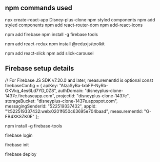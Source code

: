 npm commands used
-------------------

npx create-react-app Disney-plus-clone
npm styled components
npm add styled components
npm add react-router-dom
npm add-react-icons
 
npm add firebase
npm install -g firebase tools

npm add react-redux
npm install @reduxjs/toolkit

npm add react-slick
npm add slick-carousel

Firebase setup details
------------------------
<!-- The core Firebase JS SDK is always required and must be listed first -->
<script src="/__/firebase/8.6.1/firebase-app.js"></script>

<!-- TODO: Add SDKs for Firebase products that you want to use
     https://firebase.google.com/docs/web/setup#available-libraries -->
<script src="/__/firebase/8.6.1/firebase-analytics.js"></script>

<!-- Initialize Firebase -->
<script src="/__/firebase/init.js"></script>

// For Firebase JS SDK v7.20.0 and later, measurementId is optional
const firebaseConfig = {
  apiKey: "AIzaSyBa-IxbFP-NyRb-OKVkq_4es6Ld7YD_0Z8",
  authDomain: "disneyplus-clone-1437e.firebaseapp.com",
  projectId: "disneyplus-clone-1437e",
  storageBucket: "disneyplus-clone-1437e.appspot.com",
  messagingSenderId: "522519337432",
  appId: "1:522519337432:web:0201f650c63695e704baad",
  measurementId: "G-FB4XKSZK0E"
};

npm install -g firebase-tools

firebase login

firebase init

firebase deploy